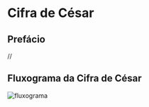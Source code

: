 # Cifra de César

## Prefácio

//

## Fluxograma da Cifra de César

![fluxograma](https://uploaddeimagens.com.br/images/001/865/018/full/Fluxograma.png)


